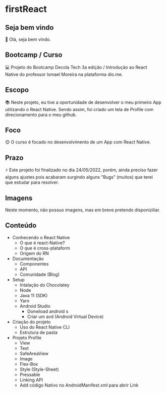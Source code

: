 # firstReact

## Seja bem vindo

👋 Olá, seja bem vindo.

## Bootcamp / Curso

💻 Projeto do Bootcamp Decola Tech 3a edição / Introdução ao React Native do professor Ismael Moreira na plataforma dio.me.

## Escopo

📚 Neste projeto, eu tive a oportunidade de desenvolver o meu primeiro App utilizando o React Native. Sendo assim, foi criado um tela de Profile com direcionamento para o meu github.

## Foco

😊 O curso é focado no desenvolvimento de um App com React Native.

## Prazo

⚡ Este projeto foi finalizado no dia 24/05/2022, porém, ainda preciso fazer alguns ajustes pois acabaram surgindo alguns "Bugs" (muitos) que terei que estudar para resolver.

## Imagens

Neste momento, não possuo imagens, mas em breve pretendo disponiziliar.

## Conteúdo

- Conhecendo o React Native
  - O que é react-Native?
  - O que é cross-plataform
  - Origem do RN
- Documentação
  - Componentes
  - API
  - Comunidade (Blog)
- Setup
  - Intalação do Chocolatey
  - Node
  - Java 11 (SDK)
  - Yarn
  - Android Studio
    - Donwload android s
    - Criar um avd (Android Virtual Device)
 - Criação do projeto
    - Uso do React Native CLI
    - Estrutura de pasta
 - Projeto Profile
    - View
    - Text
    - SafeAreaView
    - Image
    - Flex-Box
    - Style (Style-Sheet)
    - Pressable
    - Linking API
    - Add código Nativo no AndroidManifest.xml para abrir Link 
